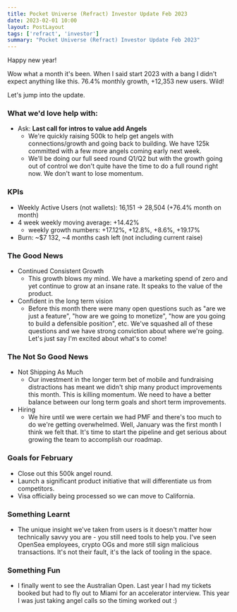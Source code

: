 ```yaml
---
title: Pocket Universe (Refract) Investor Update Feb 2023
date: 2023-02-01 10:00
layout: PostLayout
tags: ['refract', 'investor']
summary: "Pocket Universe (Refract) Investor Update Feb 2023"
---
```


Happy new year!

Wow what a month it's been. When I said start 2023 with a bang I didn't expect anything like this. 76.4% monthly growth, +12,353 new users. Wild!

Let's jump into the update.

### What we'd love help with:
* Ask: **Last call for intros to value add Angels**
    * We're quickly raising 500k to help get angels with connections/growth and going back to building. We have 125k committed with a few more angels coming early next week.
    * We'll be doing our full seed round Q1/Q2 but with the growth going out of control we don't quite have the time to do a full round right now. We don't want to lose momentum.
    
### KPIs
* Weekly Active Users (not wallets): 16,151 -> 28,504 (+76.4% month on month)
* 4 week weekly moving average: +14.42%
    * weekly growth numbers: +17.12%, +12.8%, +8.6%, +19.17%
* Burn: ~$7 132,  ~4 months cash left (not including current raise)

### The Good News
* Continued Consistent Growth
    * This growth blows my mind. We have a marketing spend of zero and yet continue to grow at an insane rate. It speaks to the value of the product.
* Confident in the long term vision
    * Before this month there were many open questions such as "are we just a feature", "how are we going to monetize", "how are you going to build a defensible position", etc. We've squashed all of these questions and we have strong conviction about where we're going. Let's just say I'm excited about what's to come!

### The Not So Good News
* Not Shipping As Much
    * Our investment in the longer term bet of mobile and fundraising distractions has meant we didn't ship many product improvements this month. This is killing momentum. We need to have a better balance between our long term goals and short term improvements.
* Hiring
    * We   hire until we were certain we had PMF and there's too much to do we're getting overwhelmed. Well, January was the first month I think we felt that. It's time to start the pipeline and get serious about growing the team to accomplish our roadmap.

### Goals for February
* Close out this 500k angel round.
* Launch a significant product initiative that will differentiate us from competitors.
* Visa officially being processed so we can move to California.

### Something Learnt
* The unique insight we've taken from users is it doesn't matter how technically savvy you are - you still need tools to help you. I've seen OpenSea employees, crypto OGs and more still sign malicious transactions. It's not their fault, it's the lack of tooling in the space.

### Something Fun
* I finally went to see the Australian Open. Last year I had my tickets booked but had to fly out to Miami for an accelerator interview. This year I was just taking angel calls so the timing worked out :)
